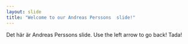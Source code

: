 ```yaml
---
layout: slide
title: "Welcome to our Andreas Perssons  slide!"
---
```

Det här är Andreas Perssons slide.
Use the left arrow to go back! Tada!
